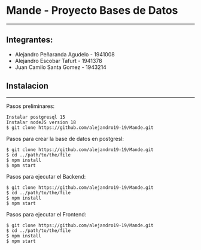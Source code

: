 # Mande - Proyecto Bases de Datos
***
## Integrantes: 
  * Alejandro Peñaranda Agudelo - 1941008
  * Alejandro Escobar Tafurt - 1941378
  * Juan Camilo Santa Gomez - 1943214


## Instalacion
***
Pasos preliminares:
```
Instalar postgresql 15
Instalar nodeJS version 18
$ git clone https://github.com/alejandro19-19/Mande.git

```
Pasos para crear la base de datos en postgresl:
```
$ git clone https://github.com/alejandro19-19/Mande.git
$ cd ../path/to/the/file
$ npm install
$ npm start
```
Pasos para ejecutar el Backend:
```
$ git clone https://github.com/alejandro19-19/Mande.git
$ cd ../path/to/the/file
$ npm install
$ npm start
```
Pasos para ejecutar el Frontend:
```
$ git clone https://github.com/alejandro19-19/Mande.git
$ cd ../path/to/the/file
$ npm install
$ npm start
```
